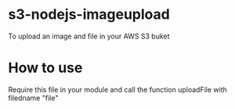 # s3-nodejs-imageupload
To upload an image and file in your AWS S3 buket

# How to use
Require this file in your module and call the function uploadFile with filedname "file"

